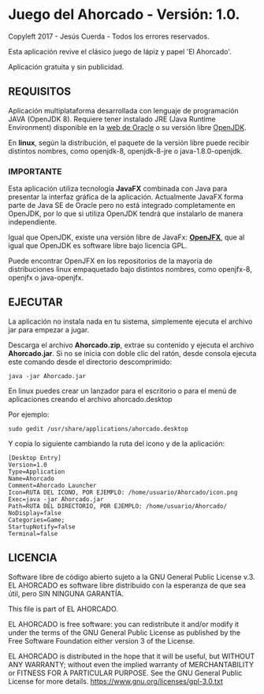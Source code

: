 # Juego del Ahorcado - Versión: 1.0.
Copyleft 2017 - Jesús Cuerda - Todos los errores reservados.

Esta aplicación revive el clásico juego de lápiz y papel 'El Ahorcado'.

Aplicación gratuita y sin publicidad.

## REQUISITOS

Aplicación multiplataforma desarrollada con lenguaje de programación JAVA (OpenJDK 8). Requiere tener instalado JRE (Java Runtime Environment) disponible en la [web de Oracle](https://www.java.com/es) o su versión libre [OpenJDK](http://openjdk.java.net/).

En **linux**, según la distribución, el paquete de la versión libre puede recibir distintos nombres, como openjdk-8, openjdk-8-jre o java-1.8.0-openjdk.

### IMPORTANTE

Esta aplicación utiliza tecnología **JavaFX** combinada con Java para presentar la interfaz gráfica de la aplicación. Actualmente JavaFX forma parte de Java SE de Oracle pero no está integrado completamente en OpenJDK, por lo que si utiliza OpenJDK tendrá que instalarlo de manera independiente.

Igual que OpenJDK, existe una versión libre de JavaFx: [**OpenJFX**](https://wiki.openjdk.java.net/display/OpenJFX/Main), que al igual que OpenJDK es software libre bajo licencia GPL.

Puede encontrar OpenJFX en los repositorios de la mayoría de distribuciones linux empaquetado bajo distintos nombres, como openjfx-8, openjfx o java-openjfx.

## EJECUTAR

La aplicación no instala nada en tu sistema, simplemente ejecuta el archivo jar para empezar a jugar.

Descarga el archivo **Ahorcado.zip**, extrae su contenido y ejecuta el archivo **Ahorcado.jar**. Si no se inicia con doble clic del ratón, desde consola ejecuta este comando desde el directorio descomprimido:

`java -jar Ahorcado.jar`

En linux puedes crear un lanzador para el escritorio o para el menú de aplicaciones creando el archivo ahorcado.desktop

Por ejemplo:

`sudo gedit /usr/share/applications/ahorcado.desktop`

Y copia lo siguiente cambiando la ruta del icono y de la aplicación:

    [Desktop Entry]
    Version=1.0
    Type=Application
    Name=Ahorcado
    Comment=Ahorcado Launcher
    Icon=RUTA DEL ICONO, POR EJEMPLO: /home/usuario/Ahorcado/icon.png
    Exec=java -jar Ahorcado.jar
    Path=RUTA DEL DIRECTORIO, POR EJEMPLO: /home/usuario/Ahorcado/
    NoDisplay=false
    Categories=Game;
    StartupNotify=false
    Terminal=false

## LICENCIA

Software libre de código abierto sujeto a la GNU General Public License v.3. EL AHORCADO es software libre distribuido con la esperanza de que sea útil, pero SIN NINGUNA GARANTÍA.

This file is part of EL AHORCADO.

EL AHORCADO is free software: you can redistribute it and/or modify it under the terms of the GNU General Public License as published by the Free Software Foundation either version 3 of the License.

EL AHORCADO is distributed in the hope that it will be useful, but WITHOUT ANY WARRANTY; without even the implied warranty of MERCHANTABILITY or FITNESS FOR A PARTICULAR PURPOSE.  See the GNU General Public License for more details. https://www.gnu.org/licenses/gpl-3.0.txt

